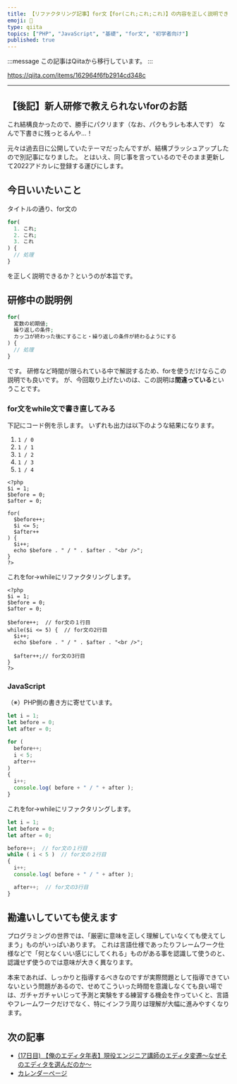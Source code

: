 ```yaml
---
title: 【リファクタリング記事】for文【for(これ;これ;これ)】の内容を正しく説明できますか？よくある勘違いを解説します。
emoji: 📝
type: qiita
topics: ["PHP", "JavaScript", "基礎", "for文", "初学者向け"]
published: true
---
```


:::message
この記事はQiitaから移行しています。
:::

https://qiita.com/items/162964f6fb2914cd348c

---

## 【後記】新人研修で教えられないforのお話
これ結構良かったので、勝手にパクリます（なお、パクもラレも本人です）
なんで下書きに残っとるんや…！

元々は過去日に公開していたテーマだったんですが、結構ブラッシュアップしたので別記事になりました。
とはいえ、同じ事を言っているのでそのまま更新して2022アドカレに登録する運びにします。

## 今日いいたいこと
タイトルの通り、for文の

``` php
for(
  1. これ;
  2. これ;
  3. これ
) {
  // 処理
}
```

を正しく説明できるか？というのが本旨です。

## 研修中の説明例
``` php
for(
  変数の初期値;
  繰り返しの条件;
  カッコが終わった後にすること・繰り返しの条件が終わるようにする
) {
  // 処理
}
```

です。
研修など時間が限られている中で解説するため、forを使うだけならこの説明でも良いです。
が、今回取り上げたいのは、この説明は**間違っている**ということです。

### for文をwhile文で書き直してみる
下記にコード例を示します。
いずれも出力は以下のような結果になります。

1. `1 / 0`
1. `1 / 1`
1. `1 / 2`
1. `1 / 3`
1. `1 / 4`

``` for.php
<?php
$i = 1;
$before = 0;
$after = 0;

for(
  $before++;
  $i <= 5;
  $after++
) {
  $i++;
  echo $before . " / " . $after . "<br />";
}
?>
```

これをfor->whileにリファクタリングします。

``` while.php
<?php
$i = 1;
$before = 0;
$after = 0;

$before++;  // for文の１行目
while($i <= 5) {  // for文の2行目
  $i++;
  echo $before . " / " . $after . "<br />";

  $after++;// for文の3行目
}
?>
```

### JavaScript
（※）PHP側の書き方に寄せています。

``` for.js
let i = 1;
let before = 0;
let after = 0;

for (
  before++;
  i < 5;
  after++
)
{
  i++;
  console.log( before + " / " + after );
}
```

これをfor->whileにリファクタリングします。

``` while.js
let i = 1;
let before = 0;
let after = 0;

before++;  // for文の１行目
while ( i < 5 )  // for文の２行目
{
  i++;
  console.log( before + " / " + after );

  after++;  // for文の3行目
}
```

## 勘違いしていても使えます
プログラミングの世界では、「厳密に意味を正しく理解していなくても使えてしまう」ものがいっぱいあります。
これは言語仕様であったりフレームワーク仕様などで「何となくいい感じにしてくれる」ものがある事を認識して使うのと、認識せず使うのでは意味が大きく異なります。

本来であれば、しっかりと指導するべきなのですが実際問題として指導できていないという問題があるので、せめてこういった時間を意識しなくても良い場では、ガチャガチャいじって予測と実験をする練習する機会を作っていくと、言語やフレームワークだけでなく、特にインフラ周りは理解が大幅に進みやすくなります。

## 次の記事
- [(17日目) 【俺のエディタ年表】現役エンジニア講師のエディタ変遷〜なぜそのエディタを選んだのか〜](https://qiita.com/nomurasan/items/db69d80af8c90bbeaafe)
- [カレンダーページ](https://qiita.com/advent-calendar/2022/oreno_nomurasan2022)

